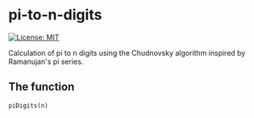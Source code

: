 # pi-to-n-digits

[![License: MIT](https://img.shields.io/badge/License-MIT-blue.svg)](https://opensource.org/licenses/MIT)

Calculation of pi to n digits using the Chudnovsky algorithm inspired by Ramanujan's pi series.

## The function

```
piDigits(n)
```